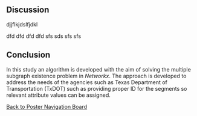 ## Discussion


djjflkjdslfjdkl


dfd
dfd
dfd
dfd
sfs
sds
sfs
sfs




## Conclusion
In this study an algorithm is developed with the aim of solving the multiple subgraph existence problem in *Networkx*. The approach is developed to address the needs of the agencies such as Texas Department of Transportation (TxDOT) such as providing proper ID for the segments so relevant attribute values can be assigned. 



[Back to Poster Navigation Board](./poster_nav.md#Outline)
